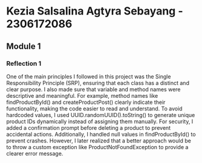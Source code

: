 # Kezia Salsalina Agtyra Sebayang - 2306172086

## Module 1

### Reflection 1
One of the main principles I followed in this project was the Single Responsibility Principle (SRP), 
ensuring that each class has a distinct and clear purpose. 
I also made sure that variable and method names were descriptive and meaningful. 
For example, method names like findProductById() and createProductPost() clearly indicate their functionality, 
making the code easier to read and understand.
To avoid hardcoded values, 
I used UUID.randomUUID().toString() to generate unique product IDs dynamically instead of assigning them manually. 
For security, I added a confirmation prompt before deleting a product to prevent accidental actions. 
Additionally, I handled null values in findProductById() to prevent crashes. 
However, I later realized that a better approach would be to throw a custom exception like ProductNotFoundException 
to provide a clearer error message.